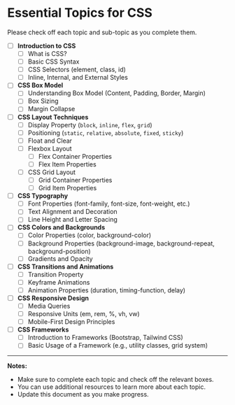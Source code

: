 # Essential Topics for CSS

Please check off each topic and sub-topic as you complete them.

- [ ] **Introduction to CSS**
  - [ ] What is CSS?
  - [ ] Basic CSS Syntax
  - [ ] CSS Selectors (element, class, id)
  - [ ] Inline, Internal, and External Styles

- [ ] **CSS Box Model**
  - [ ] Understanding Box Model (Content, Padding, Border, Margin)
  - [ ] Box Sizing
  - [ ] Margin Collapse

- [ ] **CSS Layout Techniques**
  - [ ] Display Property (`block`, `inline`, `flex`, `grid`)
  - [ ] Positioning (`static`, `relative`, `absolute`, `fixed`, `sticky`)
  - [ ] Float and Clear
  - [ ] Flexbox Layout
    - [ ] Flex Container Properties
    - [ ] Flex Item Properties
  - [ ] CSS Grid Layout
    - [ ] Grid Container Properties
    - [ ] Grid Item Properties

- [ ] **CSS Typography**
  - [ ] Font Properties (font-family, font-size, font-weight, etc.)
  - [ ] Text Alignment and Decoration
  - [ ] Line Height and Letter Spacing

- [ ] **CSS Colors and Backgrounds**
  - [ ] Color Properties (color, background-color)
  - [ ] Background Properties (background-image, background-repeat, background-position)
  - [ ] Gradients and Opacity

- [ ] **CSS Transitions and Animations**
  - [ ] Transition Property
  - [ ] Keyframe Animations
  - [ ] Animation Properties (duration, timing-function, delay)

- [ ] **CSS Responsive Design**
  - [ ] Media Queries
  - [ ] Responsive Units (em, rem, %, vh, vw)
  - [ ] Mobile-First Design Principles

- [ ] **CSS Frameworks**
  - [ ] Introduction to Frameworks (Bootstrap, Tailwind CSS)
  - [ ] Basic Usage of a Framework (e.g., utility classes, grid system)

---

**Notes:**

- Make sure to complete each topic and check off the relevant boxes.
- You can use additional resources to learn more about each topic.
- Update this document as you make progress.

